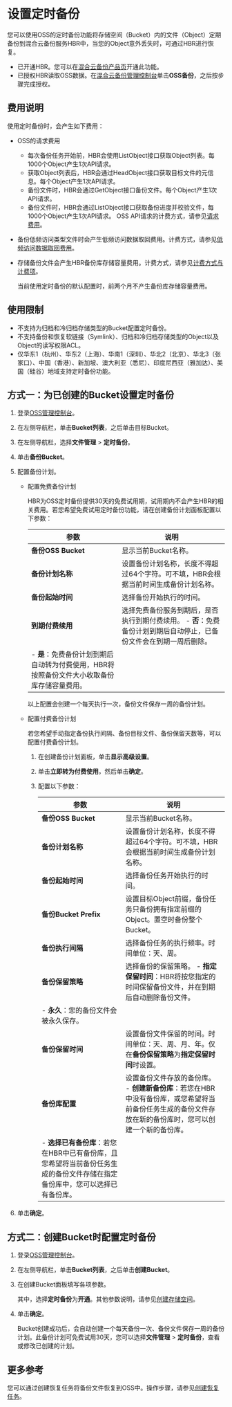 # 设置定时备份

您可以使用OSS的定时备份功能将存储空间（Bucket）内的文件（Object）定期备份到混合云备份服务HBR中，当您的Object意外丢失时，可通过HBR进行恢复。

-   已开通HBR。您可以在[混合云备份产品页](https://www.aliyun.com/product/hbr)开通此功能。
-   已授权HBR读取OSS数据。在[混合云备份管理控制台](https://hbr.console.aliyun.com)单击**OSS备份**，之后按步骤完成授权。

## 费用说明

使用定时备份时，会产生如下费用：

-   OSS的请求费用

    -   每次备份任务开始前，HBR会使用ListObject接口获取Object列表。每1000个Object产生1次API请求。
    -   获取Object列表后，HBR会通过HeadObject接口获取目标文件的元信息。每个Object产生1次API请求。
    -   备份文件时，HBR会通过GetObject接口备份文件。每个Object产生1次API请求。
    -   备份文件时，HBR会通过ListObject接口获取备份进度并校验文件，每1000个Object产生1次API请求。
    OSS API请求的计费方式，请参见[请求费用](/cn.zh-CN/计量计费/计量项和计费项/请求费用.md)。

-   备份低频访问类型文件时会产生低频访问数据取回费用。计费方式，请参见[低频访问数据取回费用](/cn.zh-CN/计量计费/计量项和计费项/数据处理费用.md)。
-   存储备份文件会产生HBR备份库存储容量费用。计费方式，请参见[计费方式与计费项](/cn.zh-CN/计量计费/计费方式与计费项.md)。

    当前使用定时备份的默认配置时，前两个月不产生备份库存储容量费用。


## 使用限制

-   不支持为归档和冷归档存储类型的Bucket配置定时备份。
-   不支持备份和恢复软链接（Symlink）、归档和冷归档存储类型的Object以及Object的读写权限ACL。
-   仅华东1（杭州）、华东2（上海）、华南1（深圳）、华北2（北京）、华北3（张家口）、中国（香港）、新加坡、澳大利亚（悉尼）、印度尼西亚（雅加达）、美国（硅谷）地域支持定时备份功能。

## 方式一：为已创建的Bucket设置定时备份

1.  登录[OSS管理控制台](https://oss.console.aliyun.com/)。

2.  在左侧导航栏，单击**Bucket列表**，之后单击目标Bucket。

3.  在左侧导航栏，选择**文件管理** \> **定时备份**。

4.  单击**备份Bucket**。

5.  配置备份计划。

    -   配置免费备份计划

        HBR为OSS定时备份提供30天的免费试用期，试用期内不会产生HBR的相关费用。若您希望免费试用定时备份功能，请在创建备份计划面板配置以下参数：

        |参数|说明|
        |--|--|
        |**备份OSS Bucket**|显示当前Bucket名称。|
        |**备份计划名称**|设置备份计划名称，长度不得超过64个字符。可不填，HBR会根据当前时间生成备份计划名称。 |
        |**备份起始时间**|选择备份开始执行的时间。|
        |**到期付费续用**|选择免费备份服务到期后，是否执行到期付费续用。        -   **否**：免费备份计划到期后自动停止，已备份文件会在到期一周后删除。
        -   **是**：免费备份计划到期后自动转为付费使用，HBR将按照备份文件大小收取备份库存储容量费用。 |

        以上配置会创建一个每天执行一次，备份文件保存一周的备份计划。

    -   配置付费备份计划

        若您希望手动指定备份执行间隔、备份目标文件、备份保留天数等，可以配置付费备份计划。

        1.  在创建备份计划面板，单击**显示高级设置**。
        2.  单击**立即转为付费使用**，然后单击**确定**。
        3.  配置以下参数：

            |参数|说明|
            |--|--|
            |**备份OSS Bucket**|显示当前Bucket名称。|
            |**备份计划名称**|设置备份计划名称，长度不得超过64个字符。可不填，HBR会根据当前时间生成备份计划名称。 |
            |**备份起始时间**|选择备份任务开始执行的时间。|
            |**备份Bucket Prefix**|设置目标Object前缀，备份任务只备份拥有指定前缀的Object。置空时备份整个Bucket。|
            |**备份执行间隔**|选择备份任务的执行频率。时间单位：天、周。|
            |**备份保留策略**|选择备份的保留策略。            -   **指定保留时间**：HBR将按您指定的时间保留备份文件，并在到期后自动删除备份文件。
            -   **永久**：您的备份文件会被永久保存。 |
            |**备份保留时间**|设置备份文件保留的时间。时间单位：天、周、月、年。仅在**备份保留策略**为**指定保留时间**时设置。 |
            |**备份库配置**|设置备份文件存放的备份库。            -   **创建新备份库**：若您在HBR中没有备份库，或您希望将当前备份任务生成的备份文件存放在新的备份库时，您可以创建一个新的备份库。
            -   **选择已有备份库**：若您在HBR中已有备份库，且您希望将当前备份任务生成的备份文件存储在指定备份库中，您可以选择已有备份库。 |

6.  单击**确定**。


## 方式二：创建Bucket时配置定时备份

1.  登录[OSS管理控制台](https://oss.console.aliyun.com/)。

2.  在左侧导航栏，单击**Bucket列表**，之后单击**创建Bucket**。

3.  在创建Bucket面板填写各项参数。

    其中，选择**定时备份**为**开通**。其他参数说明，请参见[创建存储空间](/cn.zh-CN/控制台用户指南/存储空间管理/创建存储空间.md)。

4.  单击**确定**。

    Bucket创建成功后，会自动创建一个每天备份一次、备份文件保存一周的备份计划。此备份计划可免费试用30天，您可以选择**文件管理** \> **定时备份**，查看或修改已创建的计划。


## 更多参考

您可以通过创建恢复任务将备份文件恢复到OSS中。操作步骤，请参见[创建恢复任务](/cn.zh-CN/OSS备份教程/OSS备份.md)。

